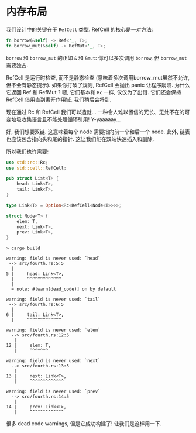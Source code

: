 # 内存布局

我们设计中的关键在于 `RefCell` 类型. RefCell 的核心是一对方法:

```rust ,ignore
fn borrow(&self) -> Ref<'_, T>;
fn borrow_mut(&self) -> RefMut<'_, T>;
```

`borrow` 和 `borrow_mut` 的正如 `&` 和 `&mut`:
你可以多次调用 `borrow`, 但 `borrow_mut` 需要独占.

RefCell 是运行时检查, 而不是静态检查 (意味着多次调用borrow_mut虽然不允许, 但不会有静态提示).
如果你打破了规则, RefCell 会抛出 panic 让程序崩溃.
为什么它返回 Ref 和 RefMut ? 嗯, 它们基本和 `Rc` 一样, 仅仅为了出借. 它们还会保持 RefCell 借用直到离开作用域. 
我们稍后会将到.

现在通过 Rc 和 RefCell 我们可以造就... 
一种令人难以置信的冗长、无处不在的可变垃圾收集语言且不能处理循环引用! Y-yaaaaay...

好, 我们想要双链. 这意味着每个 node 需要指向前一个和后一个 node. 
此外, 链表也应该包含指向头和尾的指针. 这让我们能在双端快速插入和删除.

所以我们也许需要:

```rust ,ignore
use std::rc::Rc;
use std::cell::RefCell;

pub struct List<T> {
    head: Link<T>,
    tail: Link<T>,
}

type Link<T> = Option<Rc<RefCell<Node<T>>>>;

struct Node<T> {
    elem: T,
    next: Link<T>,
    prev: Link<T>,
}
```

```text
> cargo build

warning: field is never used: `head`
 --> src/fourth.rs:5:5
  |
5 |     head: Link<T>,
  |     ^^^^^^^^^^^^^
  |
  = note: #[warn(dead_code)] on by default

warning: field is never used: `tail`
 --> src/fourth.rs:6:5
  |
6 |     tail: Link<T>,
  |     ^^^^^^^^^^^^^

warning: field is never used: `elem`
  --> src/fourth.rs:12:5
   |
12 |     elem: T,
   |     ^^^^^^^

warning: field is never used: `next`
  --> src/fourth.rs:13:5
   |
13 |     next: Link<T>,
   |     ^^^^^^^^^^^^^

warning: field is never used: `prev`
  --> src/fourth.rs:14:5
   |
14 |     prev: Link<T>,
   |     ^^^^^^^^^^^^^
```

很多 dead code warnings, 但是它成功构建了! 让我们是这样用一下.
